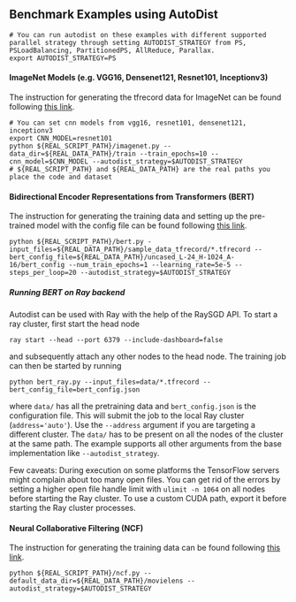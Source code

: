 ## Benchmark Examples using AutoDist
```
# You can run autodist on these examples with different supported parallel strategy through setting AUTODIST_STRATEGY from PS, PSLoadBalancing, PartitionedPS, AllReduce, Parallax.
export AUTODIST_STRATEGY=PS
```

#### ImageNet Models (e.g. VGG16, Densenet121, Resnet101, Inceptionv3)
The instruction for generating the tfrecord data for ImageNet can be found following [this link](https://github.com/tensorflow/models/tree/master/official/vision/image_classification#legacy-tfrecords).
```
# You can set cnn models from vgg16, resnet101, densenet121, inceptionv3
export CNN_MODEL=resnet101
python ${REAL_SCRIPT_PATH}/imagenet.py --data_dir=${REAL_DATA_PATH}/train --train_epochs=10 --cnn_model=$CNN_MODEL --autodist_strategy=$AUTODIST_STRATEGY
# ${REAL_SCRIPT_PATH} and ${REAL_DATA_PATH} are the real paths you place the code and dataset
```

#### Bidirectional Encoder Representations from Transformers (BERT)
The instruction for generating the training data and setting up the pre-trained model with the config file can be found following [this link](https://github.com/tensorflow/models/tree/master/official/nlp/bert).
```
python ${REAL_SCRIPT_PATH}/bert.py -input_files=${REAL_DATA_PATH}/sample_data_tfrecord/*.tfrecord --bert_config_file=${REAL_DATA_PATH}/uncased_L-24_H-1024_A-16/bert_config --num_train_epochs=1 --learning_rate=5e-5 --steps_per_loop=20 --autodist_strategy=$AUTODIST_STRATEGY
```
##### Running BERT on Ray backend
Autodist can be used with Ray with the help of the RaySGD API. To start a ray cluster, first start the head node
```
ray start --head --port 6379 --include-dashboard=false
```
and subsequently attach any other nodes to the head node. The training job can then be started by running
```
python bert_ray.py --input_files=data/*.tfrecord --bert_config_file=bert_config.json
```
where `data/` has all the pretraining data and `bert_config.json` is the configuration file. This will submit the job to the local Ray cluster (`address='auto'`). Use the `--address` argument if you are targeting a different cluster. The `data/` has to be present on all the nodes of the cluster at the same path. The example supports all other arguments from the base implementation like `--autodist_strategy`.

Few caveats: During execution on some platforms the TensorFlow servers might complain about too many open files. You can get rid of the errors by setting a higher open file handle limit with  `ulimit -n 1064` on all nodes before starting the Ray cluster. 
To use a custom CUDA path, export it before starting the Ray cluster processes.

#### Neural Collaborative Filtering (NCF) 
The instruction for generating the training data can be found following [this link](https://github.com/tensorflow/models/tree/master/official/recommendation).
```
python ${REAL_SCRIPT_PATH}/ncf.py --default_data_dir=${REAL_DATA_PATH}/movielens --autodist_strategy=$AUTODIST_STRATEGY
```

